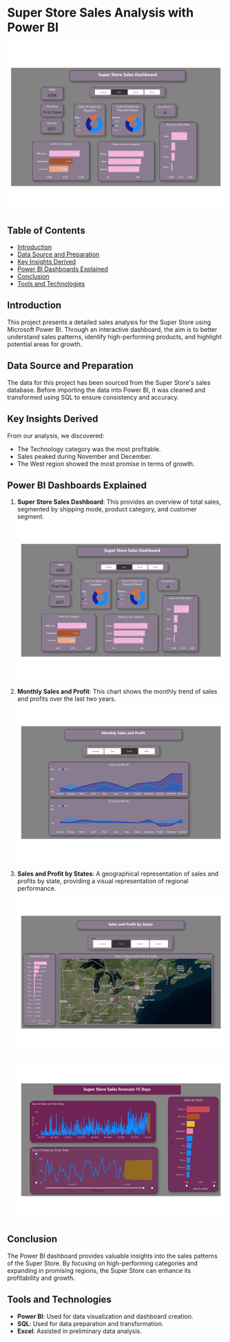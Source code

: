 # Super Store Sales Analysis with Power BI

![Super Store Sales Dashboard](./store_images/1.jpg)

## Table of Contents

- [Introduction](#introduction)
- [Data Source and Preparation](#data-source-and-preparation)
- [Key Insights Derived](#key-insights-derived)
- [Power BI Dashboards Explained](#power-bi-dashboards-explained)
- [Conclusion](#conclusion)
- [Tools and Technologies](#tools-and-technologies)

## Introduction

This project presents a detailed sales analysis for the Super Store using Microsoft Power BI. Through an interactive dashboard, the aim is to better understand sales patterns, identify high-performing products, and highlight potential areas for growth.

## Data Source and Preparation

The data for this project has been sourced from the Super Store's sales database. Before importing the data into Power BI, it was cleaned and transformed using SQL to ensure consistency and accuracy.

## Key Insights Derived

From our analysis, we discovered:
- The Technology category was the most profitable.
- Sales peaked during November and December.
- The West region showed the most promise in terms of growth.

## Power BI Dashboards Explained

1. **Super Store Sales Dashboard**: This provides an overview of total sales, segmented by shipping mode, product category, and customer segment.
   ![Super Store Sales Dashboard](./store_images/1.jpg)
   
2. **Monthly Sales and Profit**: This chart shows the monthly trend of sales and profits over the last two years.
   ![Monthly Sales and Profit](./store_images/2.jpg)
   
3. **Sales and Profit by States**: A geographical representation of sales and profits by state, providing a visual representation of regional performance.
   ![Sales and Profit by States](./store_images/3.jpg)

   ![Sales and Profit by States](./store_images/4.jpg)


## Conclusion

The Power BI dashboard provides valuable insights into the sales patterns of the Super Store. By focusing on high-performing categories and expanding in promising regions, the Super Store can enhance its profitability and growth.

## Tools and Technologies

- **Power BI**: Used for data visualization and dashboard creation.
- **SQL**: Used for data preparation and transformation.
- **Excel**: Assisted in preliminary data analysis.

